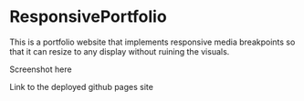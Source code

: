 # ResponsivePortfolio

This is a portfolio website that implements responsive media breakpoints so that it can resize to any display without ruining the visuals.

Screenshot here

Link to the deployed github pages site